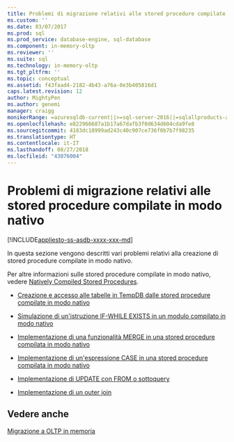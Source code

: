 ```yaml
---
title: Problemi di migrazione relativi alle stored procedure compilate in modo nativo | Microsoft Docs
ms.custom: ''
ms.date: 03/07/2017
ms.prod: sql
ms.prod_service: database-engine, sql-database
ms.component: in-memory-oltp
ms.reviewer: ''
ms.suite: sql
ms.technology: in-memory-oltp
ms.tgt_pltfrm: ''
ms.topic: conceptual
ms.assetid: f43faad4-2182-4b43-a76a-0e3b405816d1
caps.latest.revision: 12
author: MightyPen
ms.author: genemi
manager: craigg
monikerRange: =azuresqldb-current||>=sql-server-2016||=sqlallproducts-allversions||>=sql-server-linux-2017||=azuresqldb-mi-current
ms.openlocfilehash: e822966687a1b17a67dafb3f0d634d604cda9fe8
ms.sourcegitcommit: 4183dc18999ad243c40c907ce736f0b7b7f98235
ms.translationtype: HT
ms.contentlocale: it-IT
ms.lasthandoff: 08/27/2018
ms.locfileid: "43076004"
---
```

# <a name="migration-issues-for-natively-compiled-stored-procedures"></a>Problemi di migrazione relativi alle stored procedure compilate in modo nativo
[!INCLUDE[appliesto-ss-asdb-xxxx-xxx-md](../../includes/appliesto-ss-asdb-xxxx-xxx-md.md)]

  In questa sezione vengono descritti vari problemi relativi alla creazione di stored procedure compilate in modo nativo.  
  
 Per altre informazioni sulle stored procedure compilate in modo nativo, vedere [Natively Compiled Stored Procedures](../../relational-databases/in-memory-oltp/natively-compiled-stored-procedures.md).  
  
-   [Creazione e accesso alle tabelle in TempDB dalle stored procedure compilate in modo nativo](../../relational-databases/in-memory-oltp/create-and-access-tables-in-tempdb-from-stored-procedures.md)  
  
-   [Simulazione di un'istruzione IF-WHILE EXISTS in un modulo compilato in modo nativo](../../relational-databases/in-memory-oltp/simulating-an-if-while-exists-statement-in-a-natively-compiled-module.md)  
  
-   [Implementazione di una funzionalità MERGE in una stored procedure compilata in modo nativo](../../relational-databases/in-memory-oltp/implementing-merge-functionality-in-a-natively-compiled-stored-procedure.md)  
  
-   [Implementazione di un'espressione CASE in una stored procedure compilata in modo nativo](../../relational-databases/in-memory-oltp/implementing-a-case-expression-in-a-natively-compiled-stored-procedure.md)  
  
-   [Implementazione di UPDATE con FROM o sottoquery](../../relational-databases/in-memory-oltp/implementing-update-with-from-or-subqueries.md)  
  
-   [Implementazione di un outer join](../../relational-databases/in-memory-oltp/implementing-an-outer-join.md)  
  
## <a name="see-also"></a>Vedere anche  
 [Migrazione a OLTP in memoria](../../relational-databases/in-memory-oltp/migrating-to-in-memory-oltp.md)  
  
  
